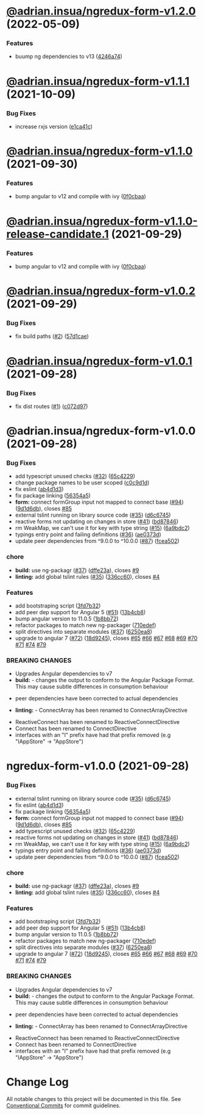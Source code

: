 # [@adrian.insua/ngredux-form-v1.2.0](https://github.com/AdrianInsua/platform/compare/@adrian.insua/ngredux-form-v1.1.1...@adrian.insua/ngredux-form-v1.2.0) (2022-05-09)


### Features

* buump ng dependencies to v13 ([4246a74](https://github.com/AdrianInsua/platform/commit/4246a74be46ea6e84312a1981efc34622482f353))

# [@adrian.insua/ngredux-form-v1.1.1](https://github.com/AdrianInsua/platform/compare/@adrian.insua/ngredux-form-v1.1.0...@adrian.insua/ngredux-form-v1.1.1) (2021-10-09)


### Bug Fixes

* increase rxjs version ([e1ca41c](https://github.com/AdrianInsua/platform/commit/e1ca41cf83f21d6c2b02335ce2e99e03097db98c))

# [@adrian.insua/ngredux-form-v1.1.0](https://github.com/AdrianInsua/platform/compare/@adrian.insua/ngredux-form-v1.0.2...@adrian.insua/ngredux-form-v1.1.0) (2021-09-30)


### Features

* bump angular to v12 and compile with ivy ([0f0cbaa](https://github.com/AdrianInsua/platform/commit/0f0cbaa1977f8f93684b9c9163246f452dd1bacd))

# [@adrian.insua/ngredux-form-v1.1.0-release-candidate.1](https://github.com/AdrianInsua/platform/compare/@adrian.insua/ngredux-form-v1.0.2...@adrian.insua/ngredux-form-v1.1.0-release-candidate.1) (2021-09-29)


### Features

* bump angular to v12 and compile with ivy ([0f0cbaa](https://github.com/AdrianInsua/platform/commit/0f0cbaa1977f8f93684b9c9163246f452dd1bacd))

# [@adrian.insua/ngredux-form-v1.0.2](https://github.com/AdrianInsua/platform/compare/@adrian.insua/ngredux-form-v1.0.1...@adrian.insua/ngredux-form-v1.0.2) (2021-09-29)


### Bug Fixes

* fix build paths ([#2](https://github.com/AdrianInsua/platform/issues/2)) ([57d1cae](https://github.com/AdrianInsua/platform/commit/57d1cae0f159e91224ef563d0b2f3ceddf2fad52))

# [@adrian.insua/ngredux-form-v1.0.1](https://github.com/AdrianInsua/platform/compare/@adrian.insua/ngredux-form-v1.0.0...@adrian.insua/ngredux-form-v1.0.1) (2021-09-28)


### Bug Fixes

* fix dist routes ([#1](https://github.com/AdrianInsua/platform/issues/1)) ([c072d97](https://github.com/AdrianInsua/platform/commit/c072d97891835c717c8279acd5f66d1b4a405107))

# @adrian.insua/ngredux-form-v1.0.0 (2021-09-28)


### Bug Fixes

* add typescript unused checks ([#32](https://github.com/AdrianInsua/platform/issues/32)) ([65c4229](https://github.com/AdrianInsua/platform/commit/65c4229313eda49fec3b5da187ae010cc32b3eaa))
* change package names to be user scoped ([c0c9d1d](https://github.com/AdrianInsua/platform/commit/c0c9d1d87bc40078c5da8dd5c3ab2ffab1ccc54a))
* fix eslint ([ab4d1d3](https://github.com/AdrianInsua/platform/commit/ab4d1d335d90ecdba5df3c517fff1eb37719a13f))
* fix package linking ([56354a5](https://github.com/AdrianInsua/platform/commit/56354a51d7af9fa6b231144bdf43b744aec086f4))
* **form:** connect formGroup input not mapped to connect base ([#94](https://github.com/AdrianInsua/platform/issues/94)) ([9d1d6db](https://github.com/AdrianInsua/platform/commit/9d1d6dba87511f35894a467532bd698f5043a58e)), closes [#85](https://github.com/AdrianInsua/platform/issues/85)
* external tslint running on library source code ([#35](https://github.com/AdrianInsua/platform/issues/35)) ([d6c6745](https://github.com/AdrianInsua/platform/commit/d6c674502dd2e1d0f0d1a593e8568765e5c290ab))
* reactive forms not updating on changes in store ([#41](https://github.com/AdrianInsua/platform/issues/41)) ([bd87846](https://github.com/AdrianInsua/platform/commit/bd87846389225a09973c40f71dfd0989da3fcb29))
* rm WeakMap, we can't use it for key with type string ([#15](https://github.com/AdrianInsua/platform/issues/15)) ([6a9bdc2](https://github.com/AdrianInsua/platform/commit/6a9bdc240e5b0e1e7eba9383697fa5f7cf382a43))
* typings entry point and failing definitions ([#36](https://github.com/AdrianInsua/platform/issues/36)) ([ae0373d](https://github.com/AdrianInsua/platform/commit/ae0373d2cdaa9c6a525b195c41dd342c47175a60))
* update peer dependencies from ^9.0.0 to ^10.0.0 ([#87](https://github.com/AdrianInsua/platform/issues/87)) ([fcea502](https://github.com/AdrianInsua/platform/commit/fcea502f44cff441737c51ebf539268c594e9bfa))


### chore

* **build:** use ng-packagr ([#37](https://github.com/AdrianInsua/platform/issues/37)) ([dffe23a](https://github.com/AdrianInsua/platform/commit/dffe23ade3417bdb5f58cecdf760039be771bc92)), closes [#9](https://github.com/AdrianInsua/platform/issues/9)
* **linting:** add global tslint rules ([#35](https://github.com/AdrianInsua/platform/issues/35)) ([336cc60](https://github.com/AdrianInsua/platform/commit/336cc60921119bc5f5c7d22d9a364db93fef244b)), closes [#4](https://github.com/AdrianInsua/platform/issues/4)


### Features

* add bootstraping script ([3fd7b32](https://github.com/AdrianInsua/platform/commit/3fd7b32faf69346e020eb5f991ffba47e445c243))
* add peer dep support for Angular 5 ([#51](https://github.com/AdrianInsua/platform/issues/51)) ([13b4cb8](https://github.com/AdrianInsua/platform/commit/13b4cb828a0f0fd44d8a20cbb0f3259fe7cbaa4d))
* bump angular version to 11.0.5 ([1b8bb72](https://github.com/AdrianInsua/platform/commit/1b8bb72a0fea50c583dc9d943dac5506a2ba0ff4))
* refactor packages to match new ng-packager ([710edef](https://github.com/AdrianInsua/platform/commit/710edefc2d23b0a731254c3af16969331036d94f))
* split directives into separate modules ([#37](https://github.com/AdrianInsua/platform/issues/37)) ([6250ea8](https://github.com/AdrianInsua/platform/commit/6250ea8cbe7dc498a79b34c7f31323e1bef4aaa9))
* upgrade to angular 7 ([#72](https://github.com/AdrianInsua/platform/issues/72)) ([18d9245](https://github.com/AdrianInsua/platform/commit/18d924563618988f949c47b74d567e7c9f75e605)), closes [#65](https://github.com/AdrianInsua/platform/issues/65) [#66](https://github.com/AdrianInsua/platform/issues/66) [#67](https://github.com/AdrianInsua/platform/issues/67) [#68](https://github.com/AdrianInsua/platform/issues/68) [#69](https://github.com/AdrianInsua/platform/issues/69) [#70](https://github.com/AdrianInsua/platform/issues/70) [#71](https://github.com/AdrianInsua/platform/issues/71) [#74](https://github.com/AdrianInsua/platform/issues/74) [#79](https://github.com/AdrianInsua/platform/issues/79)


### BREAKING CHANGES

* Upgrades Angular dependencies to v7
* **build:** - changes the output to conform to the Angular Package Format. This may cause subtle differences in consumption behaviour
- peer dependencies have been corrected to actual dependencies
* **linting:** - ConnectArray has been renamed to ConnectArrayDirective
- ReactiveConnect has been renamed to ReactiveConnectDirective
- Connect has been renamed to ConnectDirective
- interfaces with an "I" prefix have had that prefix removed (e.g "IAppStore" -> "AppStore")

# ngredux-form-v1.0.0 (2021-09-28)


### Bug Fixes

* external tslint running on library source code ([#35](https://github.com/AdrianInsua/platform/issues/35)) ([d6c6745](https://github.com/AdrianInsua/platform/commit/d6c674502dd2e1d0f0d1a593e8568765e5c290ab))
* fix eslint ([ab4d1d3](https://github.com/AdrianInsua/platform/commit/ab4d1d335d90ecdba5df3c517fff1eb37719a13f))
* fix package linking ([56354a5](https://github.com/AdrianInsua/platform/commit/56354a51d7af9fa6b231144bdf43b744aec086f4))
* **form:** connect formGroup input not mapped to connect base ([#94](https://github.com/AdrianInsua/platform/issues/94)) ([9d1d6db](https://github.com/AdrianInsua/platform/commit/9d1d6dba87511f35894a467532bd698f5043a58e)), closes [#85](https://github.com/AdrianInsua/platform/issues/85)
* add typescript unused checks ([#32](https://github.com/AdrianInsua/platform/issues/32)) ([65c4229](https://github.com/AdrianInsua/platform/commit/65c4229313eda49fec3b5da187ae010cc32b3eaa))
* reactive forms not updating on changes in store ([#41](https://github.com/AdrianInsua/platform/issues/41)) ([bd87846](https://github.com/AdrianInsua/platform/commit/bd87846389225a09973c40f71dfd0989da3fcb29))
* rm WeakMap, we can't use it for key with type string ([#15](https://github.com/AdrianInsua/platform/issues/15)) ([6a9bdc2](https://github.com/AdrianInsua/platform/commit/6a9bdc240e5b0e1e7eba9383697fa5f7cf382a43))
* typings entry point and failing definitions ([#36](https://github.com/AdrianInsua/platform/issues/36)) ([ae0373d](https://github.com/AdrianInsua/platform/commit/ae0373d2cdaa9c6a525b195c41dd342c47175a60))
* update peer dependencies from ^9.0.0 to ^10.0.0 ([#87](https://github.com/AdrianInsua/platform/issues/87)) ([fcea502](https://github.com/AdrianInsua/platform/commit/fcea502f44cff441737c51ebf539268c594e9bfa))


### chore

* **build:** use ng-packagr ([#37](https://github.com/AdrianInsua/platform/issues/37)) ([dffe23a](https://github.com/AdrianInsua/platform/commit/dffe23ade3417bdb5f58cecdf760039be771bc92)), closes [#9](https://github.com/AdrianInsua/platform/issues/9)
* **linting:** add global tslint rules ([#35](https://github.com/AdrianInsua/platform/issues/35)) ([336cc60](https://github.com/AdrianInsua/platform/commit/336cc60921119bc5f5c7d22d9a364db93fef244b)), closes [#4](https://github.com/AdrianInsua/platform/issues/4)


### Features

* add bootstraping script ([3fd7b32](https://github.com/AdrianInsua/platform/commit/3fd7b32faf69346e020eb5f991ffba47e445c243))
* add peer dep support for Angular 5 ([#51](https://github.com/AdrianInsua/platform/issues/51)) ([13b4cb8](https://github.com/AdrianInsua/platform/commit/13b4cb828a0f0fd44d8a20cbb0f3259fe7cbaa4d))
* bump angular version to 11.0.5 ([1b8bb72](https://github.com/AdrianInsua/platform/commit/1b8bb72a0fea50c583dc9d943dac5506a2ba0ff4))
* refactor packages to match new ng-packager ([710edef](https://github.com/AdrianInsua/platform/commit/710edefc2d23b0a731254c3af16969331036d94f))
* split directives into separate modules ([#37](https://github.com/AdrianInsua/platform/issues/37)) ([6250ea8](https://github.com/AdrianInsua/platform/commit/6250ea8cbe7dc498a79b34c7f31323e1bef4aaa9))
* upgrade to angular 7 ([#72](https://github.com/AdrianInsua/platform/issues/72)) ([18d9245](https://github.com/AdrianInsua/platform/commit/18d924563618988f949c47b74d567e7c9f75e605)), closes [#65](https://github.com/AdrianInsua/platform/issues/65) [#66](https://github.com/AdrianInsua/platform/issues/66) [#67](https://github.com/AdrianInsua/platform/issues/67) [#68](https://github.com/AdrianInsua/platform/issues/68) [#69](https://github.com/AdrianInsua/platform/issues/69) [#70](https://github.com/AdrianInsua/platform/issues/70) [#71](https://github.com/AdrianInsua/platform/issues/71) [#74](https://github.com/AdrianInsua/platform/issues/74) [#79](https://github.com/AdrianInsua/platform/issues/79)


### BREAKING CHANGES

* Upgrades Angular dependencies to v7
* **build:** - changes the output to conform to the Angular Package Format. This may cause subtle differences in consumption behaviour
- peer dependencies have been corrected to actual dependencies
* **linting:** - ConnectArray has been renamed to ConnectArrayDirective
- ReactiveConnect has been renamed to ReactiveConnectDirective
- Connect has been renamed to ConnectDirective
- interfaces with an "I" prefix have had that prefix removed (e.g "IAppStore" -> "AppStore")

# Change Log

All notable changes to this project will be documented in this file.
See [Conventional Commits](https://conventionalcommits.org) for commit guidelines.
